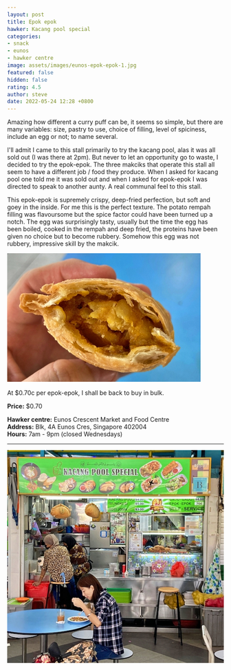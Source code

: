 ```yaml
---
layout: post
title: Epok epok
hawker: Kacang pool special
categories:
- snack
- eunos
- hawker centre
image: assets/images/eunos-epok-epok-1.jpg
featured: false
hidden: false
rating: 4.5
author: steve
date: 2022-05-24 12:28 +0800
---
```

Amazing how different a curry puff can be, it seems so simple, but there are many variables: size, pastry to use, choice of filling, level of spiciness, include an egg or not; to name several.

I'll admit I came to this stall primarily to try the kacang pool, alas it was all sold out (I was there at 2pm). But never to let an opportunity go to waste, I decided to try the epok-epok. The three makciks that operate this stall all seem to have a different job / food they produce. When I asked for kacang pool one told me it was sold out and when I asked for epok-epok I was directed to speak to another aunty. A real communal feel to this stall.

This epok-epok is supremely crispy, deep-fried perfection, but soft and goey in the inside. For me this is the perfect texture. The potato rempah filling was flavoursome but the spice factor could have been turned up a notch. The egg was surprisingly tasty, usually but the time the egg has been boiled, cooked in the rempah and deep fried, the proteins have been given no choice but to become rubbery. Somehow this egg was not rubbery, impressive skill by the makcik.

![Epok-epok potato rempah filling](/assets/images/eunos-epok-epok-2.jpg "Epok-epok filling")

At $0.70c per epok-epok, I shall be back to buy in bulk.

**Price:** $0.70  

**Hawker centre:** Eunos Crescent Market and Food Centre  
**Address:** Blk, 4A Eunos Cres, Singapore 402004  
**Hours:** 7am - 9pm (closed Wednesdays)  

***  

![Kachang pool special](/assets/images/eunos-epok-epok-3.jpg "Kacang pool special")

